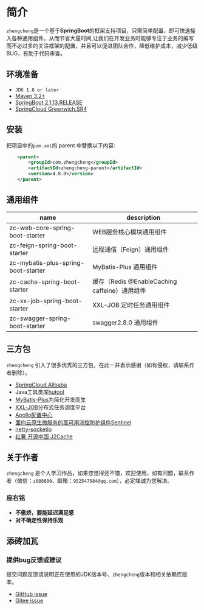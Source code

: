 # 简介

`zhengcheng`是一个基于**SpringBoot**的框架支持项目，只需简单配置，即可快速接入各种通用组件，从而节省大量时间,让我们在开发业务时能够专注于业务的编写而不必过多的关注框架的配置，并且可以促进团队合作，降低维护成本，减少低级BUG，有助于代码审查。

## 环境准备

- `JDK 1.8 or later`
- [Maven 3.2+](https://maven.apache.org/download.cgi)
- [SpringBoot 2.1.13.RELEASE](https://spring.io/projects/spring-boot)
- [SpringCloud Greenwich.SR4](https://cloud.spring.io/spring-cloud-static/Greenwich.SR4/single/spring-cloud.html)

## 安装

把项目中的`pom.xml`的 parent 中替换以下内容:
```xml
    <parent>
        <groupId>com.zhengcheng</groupId>
        <artifactId>zhengcheng-parent</artifactId>
        <version>4.8.0</version>
    </parent>
```

## 通用组件

 name | description
---|---
zc-web-core-spring-boot-starter | WEB服务核心模块通用组件
zc-feign-spring-boot-starter | 远程通信（Feign）通用组件
zc-mybatis-plus-spring-boot-starter | MyBatis-Plus 通用组件
zc-cache-spring-boot-starter | 缓存（Redis @EnableCaching caffeine）通用组件
zc-xx-job-spring-boot-starter | XXL-JOB 定时任务通用组件
zc-swagger-spring-boot-starter | swagger2.8.0 通用组件

## 三方包

`zhengcheng` 引入了很多优秀的三方包，在此一并表示感谢（如有侵权，请联系作者删除）。

- [SpringCloud Alibaba](https://spring.io/projects/spring-cloud-alibaba)
- Java工具类库[hutool](https://hutool.cn/docs/#/)
- [MyBatis-Plus](https://mp.baomidou.com/)为简化开发而生
- [XXL-JOB](http://www.xuxueli.com/xxl-job/)分布式任务调度平台
- [Apollo配置中心](https://github.com/ctripcorp/apollo)
- [面向云原生微服务的高可用流控防护组件Sentinel](https://github.com/alibaba/Sentinel)
- [netty-socketio](https://github.com/mrniko/netty-socketio)
- [红薯 开源中国 J2Cache](https://gitee.com/ld/J2Cache)

## 关于作者

`zhengcheng` 是个人学习作品，如果您觉得还不错，欢迎使用，如有问题，联系作者（微信：`z088600`、邮箱：`952547584@qq.com`），必定竭诚为您解决。

### 座右铭

- **不傲娇，要能延迟满足感**
- **对不确定性保持乐观**

## 添砖加瓦

### 提供bug反馈或建议

提交问题反馈请说明正在使用的JDK版本号、`zhengcheng`版本和相关依赖库版本。

- [GitHub issue](https://github.com/zhangquansheng/zhengcheng-parent/issues)
- [Gitee issue](https://gitee.com/zhangquansheng/zhengcheng-parent/issues)
